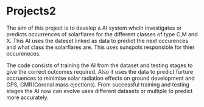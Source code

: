 # Projects2

The aim of this project is to develop a AI system whcih investigates or predicts occurrences of solarflares for the different classes of type C,M and X. 
This AI uses the dateset linked as data to predict the next occurences and what class the solarflares are. This uses sunspots responsible for thier occureneces. 

The code consists of training the AI from the dataset and testing stages to give the correct outcomes required. Also it uses the data to predict furture occruences to minimise solar radiation effects on ground development and GPS, CMR(Coronal mass ejections). From successful training and testing stages the AI now can evolve uses different datasets or multiple to predict more accurately.
